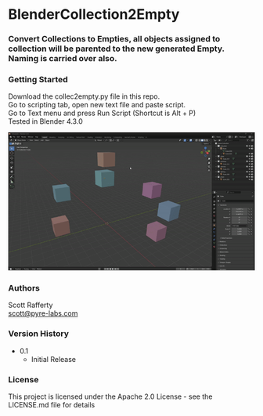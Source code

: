 # BlenderCollection2Empty

### Convert Collections to Empties, all objects assigned to collection will be parented to the new generated Empty. Naming is carried over also.

### Getting Started

Download the collec2empty.py file in this repo.\
Go to scripting tab, open new text file and paste script.\
Go to Text menu and press Run Script (Shortcut is Alt + P)\
Tested in Blender 4.3.0

![](https://github.com/ScottRaffertyCG/BlenderCollection2Empty/blob/main/Media/Collec2Empty_DEMO.gif)

### Authors

Scott Rafferty\
scott@pyre-labs.com

### Version History

* 0.1
    * Initial Release

### License

This project is licensed under the Apache 2.0 License - see the LICENSE.md file for details
